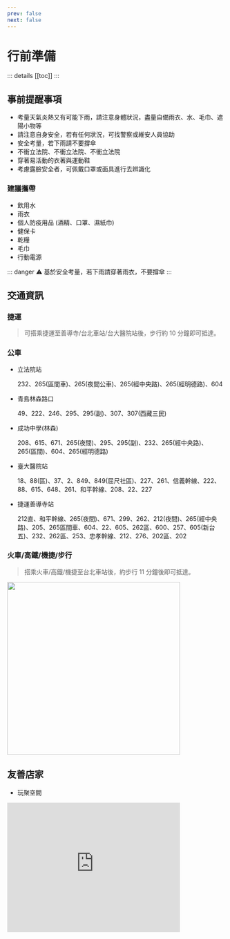 ```yaml
---
prev: false
next: false
---
```


# 行前準備 <BasicButton label="我已經在現場了🤚" to="/guide" />

::: details
[[toc]]
:::

## 事前提醒事項

- 考量天氣炎熱又有可能下雨，請注意身體狀況，盡量自備雨衣、水、毛巾、遮陽小物等
- 請注意自身安全，若有任何狀況，可找警察或維安人員協助
- 安全考量，若下雨請不要撐傘
- 不衝立法院、不衝立法院、不衝立法院
- 穿著易活動的衣著與運動鞋
- 考慮露臉安全者，可佩戴口罩或面具進行去辨識化

### 建議攜帶

- 飲用水
- 雨衣
- 個人防疫用品 (酒精、口罩、濕紙巾)
- 健保卡
- 乾糧
- 毛巾
- 行動電源

::: danger
⚠️ 基於安全考量，若下雨請穿著雨衣，不要撐傘
:::

## 交通資訊

### ​捷運

> 可搭乘捷運至善導寺/台北車站/台大醫院站後，步行約 10 分鐘即可抵達。

### ​公車

- 立法院站

  232、265(區間車)、265(夜間公車)、265(經中央路)、265(經明德路)、604

- 青島林森路口

  49、222、246、295、295(副)、307、307(西藏三民)

- 成功中學(林森)

  208、615、671、265(夜間)、295、295(副)、232、265(經中央路)、265(區間)、604、265(經明德路)

- 臺大醫院站

  18、88(區)、37、2、849、849(屈尺社區)、227、261、信義幹線、222、88、615、648、261、和平幹線、208、22、227

- 捷運善導寺站

  212直、和平幹線、265(夜間)、671、299、262、212(夜間)、265(經中央路)、205、265區間車、604、22、605、262區、600、257、605(新台五)、232、262區、253、忠孝幹線、212、276、202區、202

### 火車/高鐵/機捷/步行

> 搭乘火車/高鐵/機捷至台北車站後，約步行 11 分鐘後即可抵達。

<image src="/direction.png" width="400px" />

## 友善店家

- 玩聚空間
<iframe src="https://www.google.com/maps/embed?pb=!1m18!1m12!1m3!1d3614.8005016009965!2d121.52876309999999!3d25.0408435!2m3!1f0!2f0!3f0!3m2!1i1024!2i768!4f13.1!3m3!1m2!1s0x3442a97c2fc76da9%3A0x2ae3243e9cc2ccc!2z546p6IGa56m66ZaTIOahjOmBiiDlkITlvI_loLTlnLDnp5_lgJ8v5qGM6YGK6LKp5ZSu5Ye656efL-eyvumHgOWVpOmFki_nlJ_ml6XogZrmnIMv5YWn5pyJ5bqX6LKTNOmauw!5e0!3m2!1szh-TW!2stw!4v1718630341838!5m2!1szh-TW!2stw" width="400" height="300" style="border:0;" allowfullscreen="" loading="lazy" referrerpolicy="no-referrer-when-downgrade" />

- DamnGood. TW
<iframe src="https://www.google.com/maps/embed?pb=!1m18!1m12!1m3!1d3614.527010260363!2d121.52539180000002!3d25.050120900000017!2m3!1f0!2f0!3f0!3m2!1i1024!2i768!4f13.1!3m3!1m2!1s0x3442a96f5fc9a40b%3A0xef736c5ad1adecf4!2sDamnGood.TW!5e0!3m2!1szh-TW!2stw!4v1718630370014!5m2!1szh-TW!2stw" width="400" height="300" style="border:0;" allowfullscreen="" loading="lazy" referrerpolicy="no-referrer-when-downgrade" />

- 左轉有書
<iframe src="https://www.google.com/maps/embed?pb=!1m18!1m12!1m3!1d3614.69426942861!2d121.52166709999997!3d25.04444750000001!2m3!1f0!2f0!3f0!3m2!1i1024!2i768!4f13.1!3m3!1m2!1s0x3442a97074835251%3A0x4e993ee9a5b6a1bb!2z5bem6L2J5pyJ5pu4!5e0!3m2!1szh-TW!2stw!4v1718630381131!5m2!1szh-TW!2stw" width="400" height="300" style="border:0;" allowfullscreen="" loading="lazy" referrerpolicy="no-referrer-when-downgrade" />

- Notch咖啡 高等法院店
<iframe src="https://www.google.com/maps/embed?pb=!1m18!1m12!1m3!1d3614.8832490284603!2d121.51138969999998!3d25.038035899999993!2m3!1f0!2f0!3f0!3m2!1i1024!2i768!4f13.1!3m3!1m2!1s0x3442a940ab3fa043%3A0x23a887dd0047d335!2zTm90Y2jlkpbllaEg6auY562J5rOV6Zmi5bqX!5e0!3m2!1szh-TW!2stw!4v1718630394673!5m2!1szh-TW!2stw" width="400" height="300" style="border:0;" allowfullscreen="" loading="lazy" referrerpolicy="no-referrer-when-downgrade" />

- 更多店家
  > [🔗台派友善店家](https://maps.app.goo.gl/gV94rcHZtGFid9bM9)

<script setup>
  import BasicButton from '../components/BasicButton.vue'
</script>

<style scoped>
  h1 {
    display: flex;
  };
</style>
